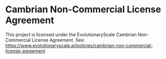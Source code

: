 # Cambrian Non-Commercial License Agreement

This project is licensed under the EvolutionaryScale Cambrian Non-Commercial License Agreement.
See: https://www.evolutionaryscale.ai/policies/cambrian-non-commercial-license-agreement
